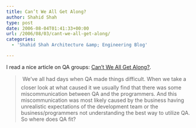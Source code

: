 ```yaml
---
title: Can’t We All Get Along?
author: Shahid Shah
type: post
date: 2006-08-04T01:41:33+00:00
url: /2006/08/03/cant-we-all-get-along/
categories:
  - 'Shahid Shah Architecture &amp; Engineering Blog'

---
```

I read a nice article on QA groups: [Can&#8217;t We All Get Along?][1].

>  We&#8217;ve all had days when QA made things difficult. When we take a closer look at what caused it we usually find that there was some miscommunication between QA and the programmers. And this miscommunication was most likely caused by the business having unrealistic expectations of the development team or the business/programmers not understanding the best way to utilize QA. So where does QA fit?

 [1]: http://jdj.sys-con.com/read/252268.htm